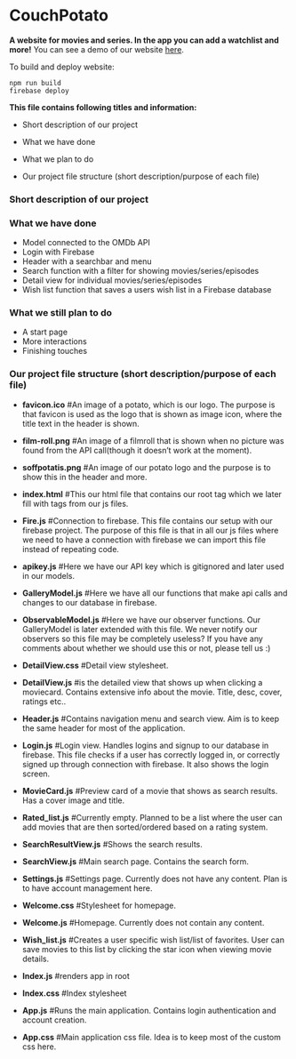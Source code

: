 # CouchPotato
<strong>A website for movies and series. In the app you can add a watchlist and more!</strong>
You can see a demo of our website [here](https://couchpotato-ca085.firebaseapp.com/).



To build and deploy website:
```
npm run build
firebase deploy
```

<strong>This file contains following titles and information:</strong>

* Short description of our project

* What we have done

* What we plan to do

* Our project file structure (short description/purpose of each file)


### Short description of our project

### What we have done
* Model connected to the OMDb API
* Login with Firebase
* Header with a searchbar and menu
* Search function with a filter for showing movies/series/episodes
* Detail view for individual movies/series/episodes
* Wish list function that saves a users wish list in a Firebase database

### What we still plan to do
* A start page
* More interactions
* Finishing touches



### Our project file structure (short description/purpose of each file)

- **favicon.ico**
    #An image of a potato, which is our logo. The purpose is that favicon is used as the logo that is shown as image icon, where the title text in the header is shown.

- **film-roll.png**
    #An image of a filmroll that is shown when no picture was found from the API call(though it doesn’t work at the moment).

- **soffpotatis.png**
    #An image of our potato logo and the purpose is to show this in the header and more.
   
- **index.html**
    #This our html file that contains our root tag which we later fill with tags from our js files.

- **Fire.js**
    #Connection to firebase. This file contains our setup with our firebase project. The purpose of this file is that in all our js files where we need to have a connection with firebase we can import this file instead of repeating code.

- **apikey.js**
	#Here we have our API key which is gitignored and later used in our models.

- **GalleryModel.js**
	#Here we have all our functions that make api calls and changes to our database in firebase.

- **ObservableModel.js**
	#Here we have our observer functions. Our GalleryModel is later extended with this file. We never notify our observers so this file may be completely useless? If you have any comments about whether we should use this or not, please tell us :)

- **DetailView.css**
	#Detail view stylesheet.
	
- **DetailView.js**
	#is the detailed view that shows up when clicking a moviecard. Contains extensive info about the movie. Title, desc, cover, ratings etc..

- **Header.js**
	#Contains navigation menu and search view. Aim is to keep the same header for most of the application.

- **Login.js**
	#Login view. Handles logins and signup to our database in firebase. This file checks if a user has correctly logged in, or correctly signed up through connection with firebase. It also shows the login screen.

- **MovieCard.js**
	#Preview card of a movie that shows as search results. Has a cover image and title.

- **Rated_list.js**
	#Currently empty. Planned to be a list where the user can add movies that are then sorted/ordered based on a rating system.

- **SearchResultView.js**
	#Shows the search results.

- **SearchView.js**
	#Main search page. Contains the search form.

- **Settings.js**
	#Settings page. Currently does not have any content. Plan is to have account management here.

- **Welcome.css**
	#Stylesheet for homepage.

- **Welcome.js**
	#Homepage. Currently does not contain any content.


- **Wish_list.js**
	#Creates a user specific wish list/list of favorites. User can save movies to this list by clicking the star icon when viewing movie details.

- **Index.js**
	#renders app in root

- **Index.css**
	#Index stylesheet

- **App.js**
	#Runs the main application. Contains login authentication and account creation.

- **App.css**
	#Main application css file. Idea is to keep most of the custom css here.


